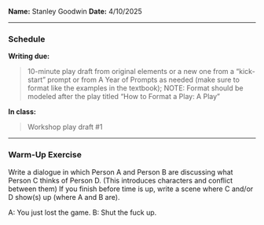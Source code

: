 **Name:** Stanley Goodwin
**Date:** 4/10/2025

---
### Schedule
**Writing due:**
> 10-minute play draft from original elements or a new one from a “kick-start” prompt or from A Year of Prompts as needed (make sure to format like the examples in the textbook); NOTE: Format should be modeled after the play titled “How to Format a Play: A Play”

**In class:**
> Workshop play draft #1

---
### Warm-Up Exercise
Write a dialogue in which Person A and Person B are discussing what Person C thinks of Person D.
(This introduces characters and conflict between them)
If you finish before time is up, write a scene where C and/or D show(s) up (where A and B are).

A: You just lost the game.
B: Shut the fuck up.

